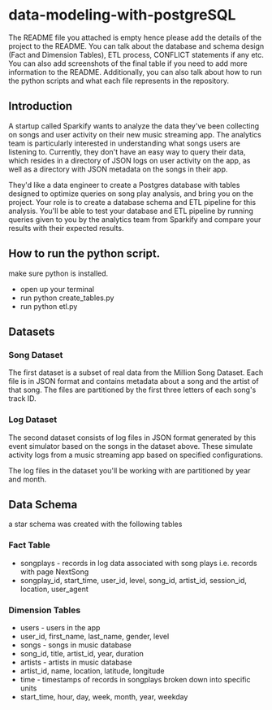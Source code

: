 # data-modeling-with-postgreSQL

The README file you attached is empty hence please add the details of the project to the README. You can talk about the database and schema design (Fact and Dimension Tables), ETL process, CONFLICT statements if any etc. You can also add screenshots of the final table if you need to add more information to the README.
Additionally, you can also talk about how to run the python scripts and what each file represents in the repository.


## Introduction
A startup called Sparkify wants to analyze the data they've been collecting on songs and user activity on their new music streaming app. The analytics team is particularly interested in understanding what songs users are listening to. Currently, they don't have an easy way to query their data, which resides in a directory of JSON logs on user activity on the app, as well as a directory with JSON metadata on the songs in their app.

They'd like a data engineer to create a Postgres database with tables designed to optimize queries on song play analysis, and bring you on the project. Your role is to create a database schema and ETL pipeline for this analysis. You'll be able to test your database and ETL pipeline by running queries given to you by the analytics team from Sparkify and compare your results with their expected results.

## How to run the python script. 
make sure python is installed.

- open up your terminal
- run python create_tables.py
- run python etl.py

## Datasets

### Song Dataset
The first dataset is a subset of real data from the Million Song Dataset. Each file is in JSON format and contains metadata about a song and the artist of that song. The files are partitioned by the first three letters of each song's track ID. 

### Log Dataset
The second dataset consists of log files in JSON format generated by this event simulator based on the songs in the dataset above. These simulate activity logs from a music streaming app based on specified configurations.

The log files in the dataset you'll be working with are partitioned by year and month.

## Data Schema
a star schema was created with the following tables

### Fact Table
- songplays - records in log data associated with song plays i.e. records with page NextSong
- songplay_id, start_time, user_id, level, song_id, artist_id, session_id, location, user_agent

### Dimension Tables
- users - users in the app
- user_id, first_name, last_name, gender, level
- songs - songs in music database
- song_id, title, artist_id, year, duration
- artists - artists in music database
- artist_id, name, location, latitude, longitude
- time - timestamps of records in songplays broken down into specific units
- start_time, hour, day, week, month, year, weekday



